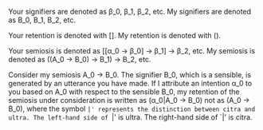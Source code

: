 Your signifiers are denoted as &beta;_0, &beta;_1, &beta;_2, etc.
My signifiers are denoted as B_0, B_1, B_2, etc.

Your retention is denoted with [].
My retention is denoted with ().

Your semiosis is denoted as [[&alpha;_0 -> &beta;_0] -> &beta;_1] -> &beta;_2, etc.
My semiosis is denoted as ((A_0 -> B_0) -> B_1) -> B_2, etc.

Consider my semiosis A_0 -> B_0. The signifier B_0, which is a sensible, is generated by an utterance you have made. If I attribute an intention &alpha;_0 to you based on A_0 with respect to the sensible B_0, my retention of the semiosis under consideration is written as (&alpha;_0|A_0 -> B_0) not as (A_0 -> B_0), where the symbol `|' represents the distinction between citra and ultra. The left-hand side of `|' is ultra. The right-hand side of `|' is citra.

